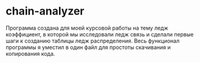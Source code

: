 # chain-analyzer

Программа создана для моей курсовой работы на тему ледж коэффициент, в которой мы исследовали ледж связь и сделали первые шаги к созданию таблицы ледж распределения.
Весь функционал программы я уместил в один файл для простоты скачивания и копирования кода.
